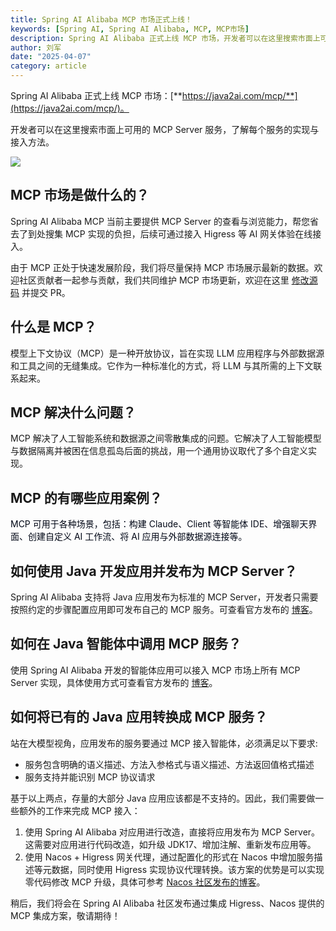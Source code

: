 ```yaml
---
title: Spring AI Alibaba MCP 市场正式上线！
keywords: [Spring AI, Spring AI Alibaba, MCP, MCP市场]
description: Spring AI Alibaba 正式上线 MCP 市场，开发者可以在这里搜索市面上可用的 MCP Server 服务，了解每个服务的实现与接入方法。
author: 刘军
date: "2025-04-07"
category: article
---
```


Spring AI Alibaba 正式上线 MCP 市场：[**https://java2ai.com/mcp/**](https://java2ai.com/mcp/)。

开发者可以在这里搜索市面上可用的 MCP Server 服务，了解每个服务的实现与接入方法。

![](/img/blog/mcp-marketplace/marketplace-screenshot.png)

## MCP 市场是做什么的？
Spring AI Alibaba MCP 当前主要提供 MCP Server 的查看与浏览能力，帮您省去了到处搜集 MCP 实现的负担，后续可通过接入 Higress 等 AI 网关体验在线接入。

由于 MCP 正处于快速发展阶段，我们将尽量保持 MCP 市场展示最新的数据。欢迎社区贡献者一起参与贡献，我们共同维护 MCP 市场更新，欢迎在这里 [修改源码](https://github.com/springaialibaba/spring-ai-alibaba-website/blob/main/src/components/plugin/McpHub/PluginEnum.js) 并提交 PR。

## 什么是 MCP？
模型上下文协议（MCP）是一种开放协议，旨在实现 LLM 应用程序与外部数据源和工具之间的无缝集成。它作为一种标准化的方式，将 LLM 与其所需的上下文联系起来。

## MCP 解决什么问题？
MCP 解决了人工智能系统和数据源之间零散集成的问题。它解决了人工智能模型与数据隔离并被困在信息孤岛后面的挑战，用一个通用协议取代了多个自定义实现。

## MCP 的有哪些应用案例？
<font style="color:rgb(2, 8, 23);">MCP 可用于各种场景，包括：构建 Claude、Client 等智能体 IDE、增强聊天界面、创建自定义 AI 工作流、将 AI 应用与外部数据源连接等。</font>

## 如何使用 Java 开发应用并发布为 MCP Server？
Spring AI Alibaba 支持将 Java 应用发布为标准的 MCP Server，开发者只需要按照约定的步骤配置应用即可发布自己的 MCP 服务。可查看官方发布的 [博客](https://java2ai.com/blog/spring-ai-alibaba-mcp/#22-%E4%BD%BF%E7%94%A8-spring-ai-mcp-%E5%BF%AB%E9%80%9F%E6%90%AD%E5%BB%BA-mcp-server)。

## 如何在 Java 智能体中调用 MCP 服务？
使用 Spring AI Alibaba 开发的智能体应用可以接入 MCP 市场上所有 MCP Server 实现，具体使用方式可查看官方发布的 [博客](https://java2ai.com/blog/spring-ai-alibaba-mcp/#22-%E4%BD%BF%E7%94%A8-spring-ai-mcp-%E5%BF%AB%E9%80%9F%E6%90%AD%E5%BB%BA-mcp-server)。

## 如何将已有的 Java 应用转换成 MCP 服务？
站在大模型视角，应用发布的服务要通过 MCP 接入智能体，必须满足以下要求:

+ 服务包含明确的语义描述、方法入参格式与语义描述、方法返回值格式描述
+ 服务支持并能识别 MCP 协议请求

基于以上两点，存量的大部分 Java 应用应该都是不支持的。因此，我们需要做一些额外的工作来完成 MCP 接入：

1. 使用 Spring AI Alibaba 对应用进行改造，直接将应用发布为 MCP Server。这需要对应用进行代码改造，如升级 JDK17、增加注解、重新发布应用等。
2. 使用 Nacos + Higress 网关代理，通过配置化的形式在 Nacos 中增加服务描述等元数据，同时使用 Higress 实现协议代理转换。该方案的优势是可以实现零代码修改 MCP 升级，具体可参考 [Nacos 社区发布的博客](https://nacos.io/blog/nacos-gvr7dx_awbbpb_vksfvdh9258pgddl/)。

稍后，我们将会在 Spring AI Alibaba 社区发布通过集成 Higress、Nacos 提供的 MCP 集成方案，敬请期待！

